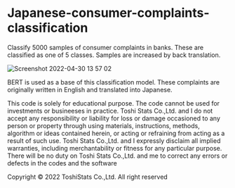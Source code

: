 # Japanese-consumer-complaints-classification
Classify 5000 samples of consumer complaints in banks. These are classified as one of 5 classes. Samples are increased by back translation.




![Screenshot 2022-04-30 13 57 02](https://user-images.githubusercontent.com/28681557/166091768-d6a29e4d-7ff7-43ab-8094-aa1ffeb3d892.png)


BERT is used as a base of this classification model. These complaints are originally written in English and translated into Japanese.

This code is solely for educational purpose. The code cannot be used for investments or busineeses in practice. Toshi Stats Co.,Ltd. and I do not accept any responsibility or liability for loss or damage occasioned to any person or property through using materials, instructions, methods, algorithm or ideas contained herein, or acting or refraining from acting as a result of such use. Toshi Stats Co.,Ltd. and I expressly disclaim all implied warranties, including merchantability or fitness for any particular purpose. There will be no duty on Toshi Stats Co.,Ltd. and me to correct any errors or defects in the codes and the software

Copyright © 2022 ToshiStats Co.,Ltd. All right reserved
